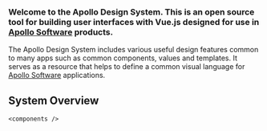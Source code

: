 ### Welcome to the Apollo Design System. This is an open source tool for building user interfaces with Vue.js designed for use in [Apollo Software](https://apollosoftware.xyz/) products.

The Apollo Design System includes various useful design features common to many apps such as common components, values and templates. It serves as a resource that helps to define a common visual language for [Apollo Software](https://apollosoftware.xyz/) applications.

## System Overview

```
<components />
```
